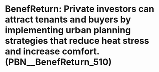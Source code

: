 # BenefReturn: __Private investors can attract tenants and buyers by implementing urban planning strategies that reduce heat stress and increase comfort.__ (PBN__BenefReturn_510)

